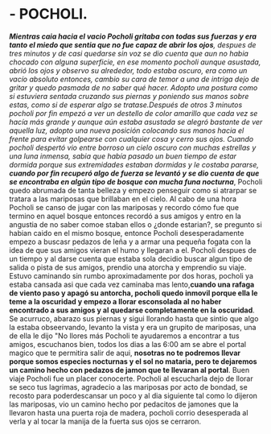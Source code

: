 # - POCHOLI.
*__Mientras caia hacia el vacio Pocholi gritaba con todas sus fuerzas y era tanto el miedo que sentia que no fue capaz de abrir los ojos__, despues de tres minutos y de casi quedarse sin voz se dio cuenta que aun no habia chocado con alguna superficie, en ese momento pocholi aunque asustada, abrió los ojos y observo su alrededor, todo estaba oscuro, era como un vacío absoluto entonces, cambio su cara de temor a una de intriga dejo de gritar y quedo pasmada de no saber qué hacer. 
Adopto una postura como si estuviera sentada cruzando sus piernas y poniendo sus manos sobre estas, como si de esperar algo se tratase.Después de otros 3 minutos pocholi por fin empezó a ver un destello de color amarillo que cada vez se hacía más grande y aunque aún estaba asustada se alegró bastante de ver aquella luz, adopto una nueva posición colocando sus manos hacia el frente para evitar golpearse con cualquier cosa y cerro sus ojos.
Cuando pocholi despertó vio entre borroso un cielo oscuro con muchas estrellas y una luna inmensa, sabia que  había pasado un buen tiempo de estar dormida porque sus extremidades estaban dormidas y le costaba pararse, __cuando por fin recuperó algo de fuerza se levantó y se dio cuenta de que se encontraba en algún tipo de bosque con mucha funa nocturna__*, Pocholi quedo abrumada de tanta belleza y empezo penseguir como si atrarpar se tratara a las mariposas que brillaban en el cielo. Al cabo de una hora Pocholi se canso de jugar con las mariposas y recordo cómo fue que termino en aquel bosque entonces recordó a sus amigos y entro en la angustia de no saber comoe staban ellos o ¿donde estarian?, se pregunto si habian caido en el mismo bosque, entonce Pocholi desesperadamente empezo a buscasr pedazos de leña y a armar una pequeña fogata con la idea de que sus amigos vieran el humo y llegaran a el. 
Pocholi despues de un tiempo y al darse cuenta que estaba sola decidio buscar algun tipo de salida o pista de sus amigos, prendio una atorcha y emprendio su viaje. Estuvo caminando sin rumbo aproximadamente por dos horas, pocholi ya estaba cansada asi que cada vez caminaba mas lento,__cuando una rafaga de viento paso y apagó su antorcha, pocholi quedo inmovil porque ella le teme a la oscuridad y empezo a llorar esconsolada al no haber encontrado a sus amigos y al quedarse completamente en la oscuridad__. Se acurruco, abarazo sus piernas y sigui llorando hasta que sintio que algo la estaba obseervando, levanto la vista y era un grupito de mariposas, una de ella le dijo "No llores más Pocholi te ayudaremos a encontrar a tus amigos, escuchanos bien, todos los dias a las 6:00 am se abre el portal magico que te permitira salir de aqui, __nosotras no te podremos llevar porque somos especies nocturnas y el sol no mataria, pero te dejaremos un camino hecho con pedazos de jamon que te llevaran al portal__. Buen viaje Pocholi fue un placer conocerte. 
Pocholi al escucharla dejo de llorar se seco tus lagrimas, agradecio a las mariposas por acto de bondad, se recosto para poderdescansar un poco y al dia siguiente tal como lo dijeron las mariposas, vio un camino hecho por pedacitos de jamones que la llevaron hasta una puerta roja de madera, pocholi corrio desesperada al verla y al tocar la manija de la fuerta sus ojos se cerraron.
